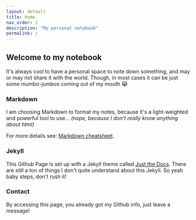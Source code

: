 ```yaml
---
layout: default
title: Home
nav_order: 1
description: "My personal notebook"
permalink: /
---
```

## Welcome to my notebook

It's always cool to have a personal space to note down something, and may or may not share it with the world.
Though, in most cases it can be just some mumbo-jumbos coming out of my mouth 😹

### Markdown

I am choosing Markdown to format my notes, because it's a light-weighted and powerful tool to use... 
*(nope, because I don't really know anything about html)*

For more details see: [Markdown cheatsheet](https://www.markdownguide.org/cheat-sheet/).

### Jekyll

This Github Page is set up with a Jekyll theme called [Just the Docs](https://just-the-docs.github.io/just-the-docs/). There are still a ton of things I don't quite understand about this Jekyll. 
So yeah baby steps, don't rush it!

### Contact

By accessing this page, you already got my Github info, just leave a message!
